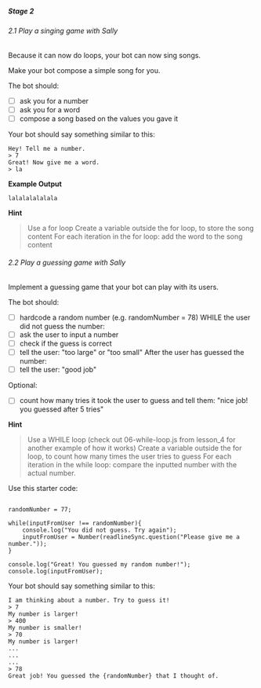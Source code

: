##### Stage 2

###### 2.1 Play a singing game with Sally
Because it can now do loops, your bot can now sing songs.

Make your bot compose a simple song for you.

The bot should:

- [ ] ask you for a number
- [ ] ask you for a word
- [ ] compose a song based on the values you gave it

Your bot should say something similar to this:

```
Hey! Tell me a number.
> 7
Great! Now give me a word.
> la
```

**Example Output**
```
lalalalalalala
```

**Hint**
> Use a for loop
> Create a variable outside the for loop, to store the song content
> For each iteration in the for loop: add the word to the song content



###### 2.2 Play a guessing game with Sally
Implement a guessing game that your bot can play with its users.

The bot should:

- [ ] hardcode a random number (e.g. randomNumber = 78)
WHILE the user did not guess the number:
- [ ] ask the user to input a number
- [ ] check if the guess is correct
- [ ] tell the user: "too large" or "too small"
After the user has guessed the number:
- [ ] tell the user: "good job"

Optional:
- [ ] count how many tries it took the user to guess and tell them: "nice job! you guessed after 5 tries"


**Hint**
> Use a WHILE loop (check out 06-while-loop.js from lesson_4 for another example of how it works)
> Create a variable outside the for loop, to count how many times the user tries to guess
> For each iteration in the while loop: compare the inputted number with the actual number.

Use this starter code:
```

randomNumber = 77;

while(inputFromUser !== randomNumber){
    console.log("You did not guess. Try again");
    inputFromUser = Number(readlineSync.question("Please give me a number."));
}

console.log("Great! You guessed my random number!");
console.log(inputFromUser);

```

Your bot should say something similar to this:

```
I am thinking about a number. Try to guess it!
> 7
My number is larger!
> 400
My number is smaller!
> 70
My number is larger!
...
...
...
> 78
Great job! You guessed the {randomNumber} that I thought of.
```